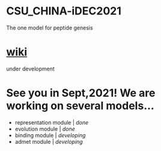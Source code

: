 # CSU_CHINA-iDEC2021
The one model for peptide genesis
# [wiki](https://github.com/idec2021/CSU_CHINA)
under development
# See you in Sept,2021! We are working on several models...
* representation module | *done*
* evolution module | *done*
* binding module | *developing*
* admet module | *developing*
